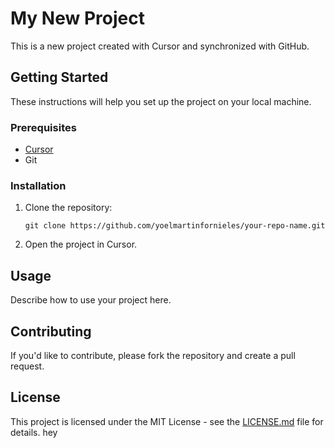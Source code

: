 # My New Project

This is a new project created with Cursor and synchronized with GitHub.

## Getting Started

These instructions will help you set up the project on your local machine.

### Prerequisites

-   [Cursor](https://cursor.sh/)
-   Git

### Installation

1. Clone the repository:
    ```
    git clone https://github.com/yoelmartinfornieles/your-repo-name.git
    ```
2. Open the project in Cursor.

## Usage

Describe how to use your project here.

## Contributing

If you'd like to contribute, please fork the repository and create a pull request.

## License

This project is licensed under the MIT License - see the [LICENSE.md](LICENSE.md) file for details.
hey
